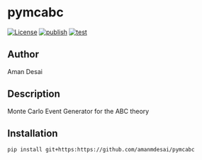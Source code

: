# pymcabc

[![License](https://img.shields.io/github/license/amanmdesai/pymcabc)](https://github.com/amanmdesai/pymcabc/blob/master/LICENSE.txt)
[![publish](https://github.com/amanmdesai/pymcabc/actions/workflows/publish.yaml/badge.svg)](https://github.com/amanmdesai/pymcabc/actions/workflows/publish.yaml)
[![test](https://github.com/amanmdesai/pymcabc/actions/workflows/test.yaml/badge.svg)](https://github.com/amanmdesai/pymcabc/actions/workflows/test.yaml)

## Author

Aman Desai

##  Description

Monte Carlo Event Generator for the ABC theory

## Installation
```bash
pip install git+https:https://github.com/amanmdesai/pymcabc
```
